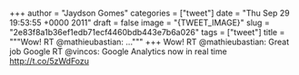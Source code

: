 
+++
author = "Jaydson Gomes"
categories = ["tweet"]
date = "Thu Sep 29 19:53:55 +0000 2011"
draft = false
image = "{TWEET_IMAGE}"
slug = "2e83f8a1b36ef1edb71ecf4460bdb443e7b6a026"
tags = ["tweet"]
title = """Wow! RT @mathieubastian: ..."""
+++
Wow! RT @mathieubastian: Great job Google RT @vincos: Google Analytics now in real time http://t.co/5zWdFozu
